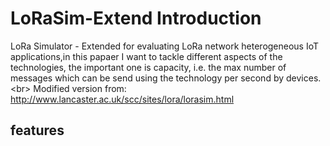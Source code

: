 # LoRaSim-Extend Introduction

LoRa Simulator - Extended for evaluating LoRa network heterogeneous IoT applications,in this papaer I want to tackle different aspects of the technologies, the important one is capacity, i.e. the  max number of messages which can be send using the technology per second by devices.\<br>
Modified version from: http://www.lancaster.ac.uk/scc/sites/lora/lorasim.html

## features

